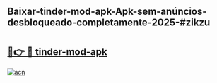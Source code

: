 ## Baixar-tinder-mod-apk-Apk-sem-anúncios-desbloqueado-completamente-2025-#zikzu

# <h2><a href="https://ainizakaria.my?title=tinder-mod-apk&ref=20M">🔗👉 🔴 tinder-mod-apk</a></h2>

[![acn](https://github.com/user-attachments/assets/0f9c940e-d8b0-45ae-aac7-cd30a18b3e1c)](https://ainizakaria.my?title=tinder-mod-apk&ref=20M)

